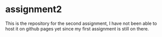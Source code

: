# assignment2
This is the repository for the second assignment, I have not been able to host it on github pages yet since my first assignment is still on there.
